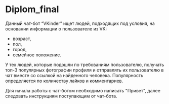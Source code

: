 # Diplom_final

Данный чат-бот “VKinder” ищет людей, подходящих под условия, на основании информации о пользователе из VK:
- возраст,
- пол,
- город,
- семейное положение.

У тех людей, которые подошли по требованиям пользователю, получать топ-3 популярных фотографии профиля и 
отправлять их пользователю в чат вместе со ссылкой на найденного человека.
Популярность определяется по количеству лайков и комментариев.

Для начала работы с чат-ботом необходимо написать "Привет", далее следовать инструкциям поступающим от чат-бота.
